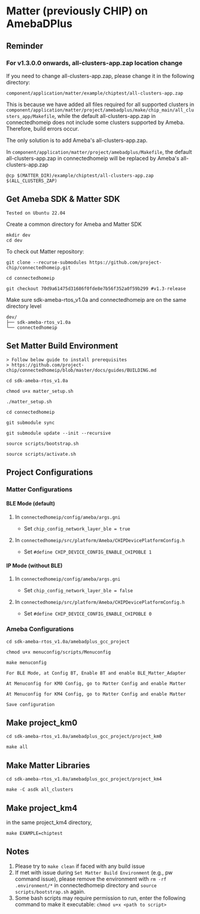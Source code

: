 # Matter (previously CHIP) on AmebaDPlus

## Reminder

### For v1.3.0.0 onwards, all-clusters-app.zap location change

If you need to change all-clusters-app.zap, please change it in the following directory:

	component/application/matter/example/chiptest/all-clusters-app.zap

This is because we have added all files required for all supported clusters in `component/application/matter/project/amebadplus/make/chip_main/all_clusters_app/Makefile`, while the default all-clusters-app.zap in connectedhomeip does not include some clusters supported by Ameba. Therefore, build errors occur.

The only solution is to add Ameba's all-clusters-app.zap. 

In `component/application/matter/project/amebadplus/Makefile`, the default all-clusters-app.zap in connectedhomeip will be replaced by Ameba's all-clusters-app.zap

	@cp $(MATTER_DIR)/example/chiptest/all-clusters-app.zap $(ALL_CLUSTERS_ZAP)

## Get Ameba SDK & Matter SDK

	Tested on Ubuntu 22.04

Create a common directory for Ameba and Matter SDK

	mkdir dev
	cd dev

To check out Matter repository:

	git clone --recurse-submodules https://github.com/project-chip/connectedhomeip.git

	cd connectedhomeip

	git checkout 70d9a61475d31686f0fde8e7b56f352a0f59b299 #v1.3-release

Make sure sdk-ameba-rtos_v1.0a and connectedhomeip are on the same directory level

	dev/
	├── sdk-ameba-rtos_v1.0a
	└── connectedhomeip

## Set Matter Build Environment 

	> Follow below guide to install prerequisites
	> https://github.com/project-chip/connectedhomeip/blob/master/docs/guides/BUILDING.md

	cd sdk-ameba-rtos_v1.0a

	chmod u+x matter_setup.sh
	
	./matter_setup.sh

	cd connectedhomeip

	git submodule sync

	git submodule update --init --recursive

	source scripts/bootstrap.sh

	source scripts/activate.sh

## Project Configurations

### Matter Configurations

#### BLE Mode (default)

1. In `connectedhomeip/config/ameba/args.gni`

    - Set `chip_config_network_layer_ble = true`

2. In `connectedhomeip/src/platform/Ameba/CHIPDevicePlatformConfig.h`

    - Set `#define CHIP_DEVICE_CONFIG_ENABLE_CHIPOBLE 1`

#### IP Mode (without BLE)

1. In `connectedhomeip/config/ameba/args.gni`

    - Set `chip_config_network_layer_ble = false`

2. In `connectedhomeip/src/platform/Ameba/CHIPDevicePlatformConfig.h`

    - Set `#define CHIP_DEVICE_CONFIG_ENABLE_CHIPOBLE 0`

### Ameba Configurations

    cd sdk-ameba-rtos_v1.0a/amebadplus_gcc_project

    chmod u+x menuconfig/scripts/Menuconfig

    make menuconfig

    For BLE Mode, at Config BT, Enable BT and enable BLE_Matter_Adapter

    At Menuconfig for KM0 Config, go to Matter Config and enable Matter

    At Menuconfig for KM4 Config, go to Matter Config and enable Matter

    Save configuration

## Make project_km0

	cd sdk-ameba-rtos_v1.0a/amebadplus_gcc_project/project_km0

	make all

## Make Matter Libraries

	cd sdk-ameba-rtos_v1.0a/amebadplus_gcc_project/project_km4

	make -C asdk all_clusters

## Make project_km4

in the same project_km4 directory,

	make EXAMPLE=chiptest

## Notes

1. Please try to `make clean` if faced with any build issue
2. If met with issue during `Set Matter Build Environment` (e.g., pw command issue), please remove the environment with `rm -rf .environment/*` in connectedhomeip directory and `source scripts/bootstrap.sh` again.
3. Some bash scripts may require permission to run, enter the following command to make it executable: `chmod u+x <path to script>`
